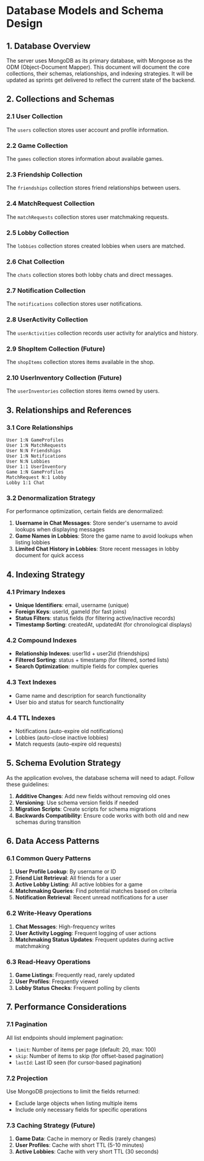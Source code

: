 # Database Models and Schema Design
## 1. Database Overview
The server uses MongoDB as its primary database, with Mongoose as the ODM (Object-Document Mapper). This document will document the core collections, their schemas, relationships, and indexing strategies.
It will be updated as sprints get delivered to reflect the current state of the backend.

## 2. Collections and Schemas
### 2.1 User Collection
The `users` collection stores user account and profile information.

### 2.2 Game Collection
The `games` collection stores information about available games.

### 2.3 Friendship Collection
The `friendships` collection stores friend relationships between users.

### 2.4 MatchRequest Collection
The `matchRequests` collection stores user matchmaking requests.

### 2.5 Lobby Collection
The `lobbies` collection stores created lobbies when users are matched.

### 2.6 Chat Collection
The `chats` collection stores both lobby chats and direct messages.

### 2.7 Notification Collection
The `notifications` collection stores user notifications.

### 2.8 UserActivity Collection
The `userActivities` collection records user activity for analytics and history.

### 2.9 ShopItem Collection (Future)
The `shopItems` collection stores items available in the shop.

### 2.10 UserInventory Collection (Future)
The `userInventories` collection stores items owned by users.

## 3. Relationships and References
### 3.1 Core Relationships
```
User 1:N GameProfiles
User 1:N MatchRequests
User N:N Friendships
User 1:N Notifications
User N:N Lobbies
User 1:1 UserInventory
Game 1:N GameProfiles
MatchRequest N:1 Lobby
Lobby 1:1 Chat
```
### 3.2 Denormalization Strategy
For performance optimization, certain fields are denormalized:
1. **Username in Chat Messages**: Store sender's username to avoid lookups when displaying messages
2. **Game Names in Lobbies**: Store the game name to avoid lookups when listing lobbies
3. **Limited Chat History in Lobbies**: Store recent messages in lobby document for quick access

## 4. Indexing Strategy
### 4.1 Primary Indexes
- **Unique Identifiers**: email, username (unique)
- **Foreign Keys**: userId, gameId (for fast joins)
- **Status Filters**: status fields (for filtering active/inactive records)
- **Timestamp Sorting**: createdAt, updatedAt (for chronological displays)

### 4.2 Compound Indexes
- **Relationship Indexes**: user1Id + user2Id (friendships)
- **Filtered Sorting**: status + timestamp (for filtered, sorted lists)
- **Search Optimization**: multiple fields for complex queries

### 4.3 Text Indexes
- Game name and description for search functionality
- User bio and status for search functionality

### 4.4 TTL Indexes
- Notifications (auto-expire old notifications)
- Lobbies (auto-close inactive lobbies)
- Match requests (auto-expire old requests)

## 5. Schema Evolution Strategy
As the application evolves, the database schema will need to adapt. Follow these guidelines:
1. **Additive Changes**: Add new fields without removing old ones
2. **Versioning**: Use schema version fields if needed
3. **Migration Scripts**: Create scripts for schema migrations
4. **Backwards Compatibility**: Ensure code works with both old and new schemas during transition

## 6. Data Access Patterns
### 6.1 Common Query Patterns
1. **User Profile Lookup**: By username or ID
2. **Friend List Retrieval**: All friends for a user
3. **Active Lobby Listing**: All active lobbies for a game
4. **Matchmaking Queries**: Find potential matches based on criteria
5. **Notification Retrieval**: Recent unread notifications for a user

### 6.2 Write-Heavy Operations
1. **Chat Messages**: High-frequency writes
2. **User Activity Logging**: Frequent logging of user actions
3. **Matchmaking Status Updates**: Frequent updates during active matchmaking

### 6.3 Read-Heavy Operations
1. **Game Listings**: Frequently read, rarely updated
2. **User Profiles**: Frequently viewed
3. **Lobby Status Checks**: Frequent polling by clients

## 7. Performance Considerations
### 7.1 Pagination
All list endpoints should implement pagination:
- `limit`: Number of items per page (default: 20, max: 100)
- `skip`: Number of items to skip (for offset-based pagination)
- `lastId`: Last ID seen (for cursor-based pagination)

### 7.2 Projection
Use MongoDB projections to limit the fields returned:
- Exclude large objects when listing multiple items
- Include only necessary fields for specific operations

### 7.3 Caching Strategy (Future)
1. **Game Data**: Cache in memory or Redis (rarely changes)
2. **User Profiles**: Cache with short TTL (5-10 minutes)
3. **Active Lobbies**: Cache with very short TTL (30 seconds)
